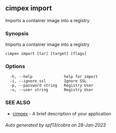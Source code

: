 ## cimpex import

Imports a container image into a registry

### Synopsis

Imports a container image into a registry

```
cimpex import [tar] [target] [flags]
```

### Options

```
  -h, --help              help for import
  -i, --ignore_ssl        Ignore SSL
  -p, --password string   Registry User
  -u, --user string       Registry User
```

### SEE ALSO

* [cimpex](cimpex.md)	 - A brief description of your application

###### Auto generated by spf13/cobra on 28-Jan-2023
